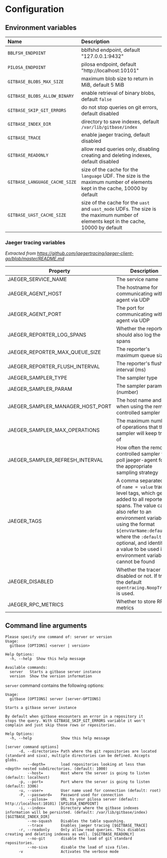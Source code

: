 # Configuration

## Environment variables

| Name                         | Description                                                                        |
|:-----------------------------|:-----------------------------------------------------------------------------------|
| `BBLFSH_ENDPOINT`            | bblfshd endpoint, default "127.0.0.1:9432"                                         |
| `PILOSA_ENDPOINT`            | pilosa endpoint, default "http://localhost:10101"                                  |
| `GITBASE_BLOBS_MAX_SIZE`     | maximum blob size to return in MiB, default 5 MiB                                  |
| `GITBASE_BLOBS_ALLOW_BINARY` | enable retrieval of binary blobs, default `false`                                  |
| `GITBASE_SKIP_GIT_ERRORS`    | do not stop queries on git errors, default disabled                                |
| `GITBASE_INDEX_DIR`          | directory to save indexes, default `/var/lib/gitbase/index`                        |
| `GITBASE_TRACE`              | enable jaeger tracing, default disabled                                            |
| `GITBASE_READONLY`           | allow read queries only, disabling creating and deleting indexes, default disabled |
| `GITBASE_LANGUAGE_CACHE_SIZE`           | size of the cache for the `language` UDF. The size is the maximum number of elements kept in the cache, 10000 by default |
| `GITBASE_UAST_CACHE_SIZE`           | size of the cache for the `uast` and `uast_mode` UDFs. The size is the maximum number of elements kept in the cache, 10000 by default |

### Jaeger tracing variables

*Extracted from https://github.com/jaegertracing/jaeger-client-go/blob/master/README.md*

Property| Description
--- | ---
JAEGER_SERVICE_NAME | The service name
JAEGER_AGENT_HOST | The hostname for communicating with agent via UDP
JAEGER_AGENT_PORT | The port for communicating with agent via UDP
JAEGER_REPORTER_LOG_SPANS | Whether the reporter should also log the spans
JAEGER_REPORTER_MAX_QUEUE_SIZE | The reporter's maximum queue size
JAEGER_REPORTER_FLUSH_INTERVAL | The reporter's flush interval (ms)
JAEGER_SAMPLER_TYPE | The sampler type
JAEGER_SAMPLER_PARAM | The sampler parameter (number)
JAEGER_SAMPLER_MANAGER_HOST_PORT | The host name and port when using the remote controlled sampler
JAEGER_SAMPLER_MAX_OPERATIONS | The maximum number of operations that the sampler will keep track of
JAEGER_SAMPLER_REFRESH_INTERVAL | How often the remotely controlled sampler will poll jaeger-agent for the appropriate sampling strategy
JAEGER_TAGS | A comma separated list of `name = value` tracer level tags, which get added to all reported spans. The value can also refer to an environment variable using the format `${envVarName:default}`, where the `:default` is optional, and identifies a value to be used if the environment variable cannot be found
JAEGER_DISABLED | Whether the tracer is disabled or not. If true, the default `opentracing.NoopTracer` is used.
JAEGER_RPC_METRICS | Whether to store RPC metrics

## Command line arguments

```
Please specify one command of: server or version
Usage:
  gitbase [OPTIONS] <server | version>

Help Options:
  -h, --help  Show this help message

Available commands:
  server   Starts a gitbase server instance
  version  Show the version information
```

`server` command contains the following options:

```
Usage:
  gitbase [OPTIONS] server [server-OPTIONS]

Starts a gitbase server instance

By default when gitbase encounters an error in a repository it
stops the query. With GITBASE_SKIP_GIT_ERRORS variable it won't
complain and just skip those rows or repositories.

Help Options:
  -h, --help             Show this help message

[server command options]
      -d, --directories= Path where the git repositories are located (standard and siva), multiple directories can be defined. Accepts globs.
          --depth=       load repositories looking at less than <depth> nested subdirectories. (default: 1000)
          --host=        Host where the server is going to listen (default: localhost)
      -p, --port=        Port where the server is going to listen (default: 3306)
      -u, --user=        User name used for connection (default: root)
      -P, --password=    Password used for connection
          --pilosa=      URL to your pilosa server (default: http://localhost:10101) [$PILOSA_ENDPOINT]
      -i, --index=       Directory where the gitbase indexes information will be persisted. (default: /var/lib/gitbase/index) [$GITBASE_INDEX_DIR]
          --no-squash    Disables the table squashing.
          --trace        Enables jaeger tracing [$GITBASE_TRACE]
      -r, --readonly     Only allow read queries. This disables creating and deleting indexes as well. [$GITBASE_READONLY]
          --no-git       disable the load of git standard repositories.
          --no-siva      disable the load of siva files.
      -v                 Activates the verbose mode

```
